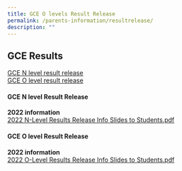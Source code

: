 ```yaml
---
title: GCE O levels Result Release
permalink: /parents-information/resultrelease/
description: ""
---
```

## GCE Results

[GCE N level result release]("/files/2022%20N-Level%20Results%20Release%20Info%20Slides%20to%20Students.pdf")<br>
[GCE O level result release]("/files/2022%20O-Level%20Results%20Release%20Info%20Slides%20to%20Students.pdf")

#### GCE N level Result Release

**2022 information**<br>
[2022 N-Level Results Release Info Slides to Students.pdf](/files/2022%20N-Level%20Results%20Release%20Info%20Slides%20to%20Students.pdf)

#### GCE O level Result Release

**2022 information**<br>
[2022 O-Level Results Release Info Slides to Students.pdf](/files/2022%20O-Level%20Results%20Release%20Info%20Slides%20to%20Students.pdf)
